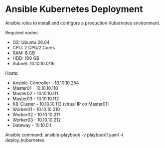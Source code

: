 # Ansible Kubernetes Deployment
Ansible roles to install and configure a production Kubernetes environment.

Required nodes:
* OS: Ubuntu 20.04
* CPU: 2 CPU/2 Cores
* RAM: 8 GB
* HDD: 100 GB
* Subnet: 10.10.10.0/16

Hosts:
* Ansible-Controller - 10.10.10.254
* Master01 - 10.10.10.110
* Master02 - 10.10.10.111
* Master03 - 10.10.10.112
* K8-Cluster - 10.10.10.113 (virual IP on Master01)
* Worker01 - 10.10.10.210
* Worker02 - 10.10.10.211
* Worker03 - 10.10.10.212
* Gateway  - 10.10.0.1

Ansible command: ansible-playbook -v playbook1.yaml -t deploy_kubernetes
